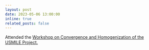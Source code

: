 ```yaml
---
layout: post
date: 2023-05-06 13:00:00
inline: true
related_posts: false
---
```


Attended the [Workshop on Convergence and Homogenization of the USMILE Project.](http://bgc-jena.mpg.de/~creimers/usmileworkshop/)
